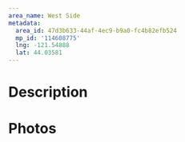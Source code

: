 ```yaml
---
area_name: West Side
metadata:
  area_id: 47d3b633-44af-4ec9-b9a0-fc4b82efb524
  mp_id: '114608775'
  lng: -121.54888
  lat: 44.03581
---
```

# Description

# Photos

